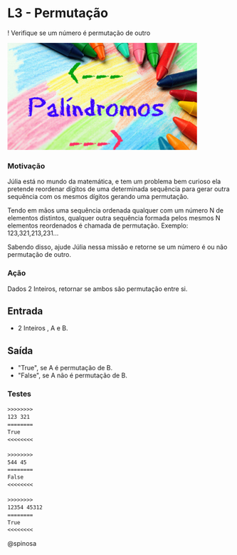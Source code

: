 # L3 - Permutação
!
Verifique se um número é permutação de outro

![_](cover.jpg)

### Motivação

Júlia está no mundo da matemática, e tem um problema bem curioso ela
pretende reordenar dígitos de uma determinada sequência para gerar outra
sequência com os mesmos dígitos gerando uma permutação.

Tendo em mãos
uma sequência ordenada qualquer com um número N de elementos distintos,
qualquer outra sequência formada pelos mesmos N elementos reordenados é
chamada de permutação. Exemplo: 123,321,213,231... 

Sabendo disso, ajude Júlia nessa missão e retorne se um número é ou não permutação de outro.

### Ação

Dados 2 Inteiros, retornar se ambos são permutação entre si.

## Entrada

-   2 Inteiros , A e B.

## Saída

-   "True", se A é permutação de B.
-   "False", se A não é permutação de B.

### Testes
```txt
>>>>>>>>
123 321
========
True
<<<<<<<<

>>>>>>>>
544 45
========
False
<<<<<<<<

>>>>>>>>
12354 45312
========
True
<<<<<<<<
```

@spinosa
